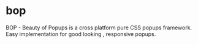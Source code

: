 # bop
BOP - Beauty of Popups is a cross platform pure CSS popups framework. Easy implementation for good looking , responsive popups.
